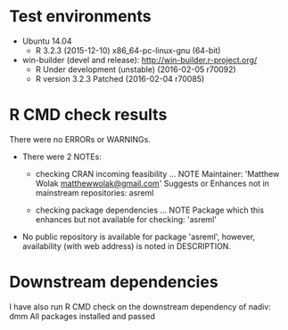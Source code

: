 # Test environments
* Ubuntu 14.04
  * R 3.2.3 (2015-12-10) x86_64-pc-linux-gnu (64-bit)
* win-builder (devel and release): http://win-builder.r-project.org/
  * R Under development (unstable) (2016-02-05 r70092)
  * R version 3.2.3 Patched (2016-02-04 r70085)


# R CMD check results
There were no ERRORs or WARNINGs.

* There were 2 NOTEs:
  * checking CRAN incoming feasibility ... NOTE
    Maintainer: 'Matthew Wolak <matthewwolak@gmail.com>'
    Suggests or Enhances not in mainstream repositories:
    asreml

  * checking package dependencies ... NOTE
    Package which this enhances but not available for checking: 'asreml'

* No public repository is available for package 'asreml', however, availability (with web address) is noted in DESCRIPTION.


# Downstream dependencies
I have also run R CMD check on the downstream dependency of nadiv: 
  dmm 
All packages installed and passed 
